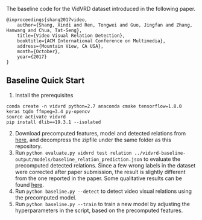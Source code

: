 The baseline code for the VidVRD dataset introduced in the following paper.
```
@inproceedings{shang2017video,
    author={Shang, Xindi and Ren, Tongwei and Guo, Jingfan and Zhang, Hanwang and Chua, Tat-Seng},
    title={Video Visual Relation Detection},
    booktitle={ACM International Conference on Multimedia},
    address={Mountain View, CA USA},
    month={October},
    year={2017}
}
```

## Baseline Quick Start
1. Install the prerequisites
```
conda create -n vidvrd python=2.7 anaconda cmake tensorflow=1.8.0 keras tqdm ffmpeg=3.4 py-opencv
source activate vidvrd
pip install dlib==19.3.1 --isolated
``` 
2. Download precomputed features, model and detected relations from [here](http://dl.nextcenter.org/public/vidvrd/vidvrd-baseline-output.zip), and decompress the zipfile under the same folder as this repository.
3. Run `python evaluate.py vidvrd test relation ../vidvrd-baseline-output/models/baseline_relation_prediction.json` to evaluate the precomputed detected relations. Since a few wrong labels in the dataset were corrected after paper submission, the result is slightly different from the one reported in the paper. Some qualitative results can be found [here](http://mm.zl.io).
4. Run `python baseline.py --detect` to detect video visual relations using the precomputed model.
5. Run `python baseline.py --train` to train a new model by adjusting the hyperparameters in the script, based on the precomputed features.
